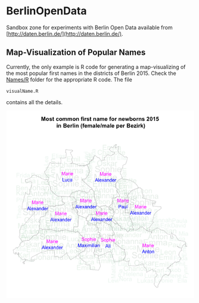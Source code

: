 # BerlinOpenData

Sandbox zone for experiments with Berlin Open Data available from
[http://daten.berlin.de/](http://daten.berlin.de/).

## Map-Visualization of Popular Names
Currently, the only example is R code for generating a map-visualizing
of the most popular first names in the districts of Berlin 2015. Check
the [Names/R](Names/R) folder for the appropriate R code. The file

    visualName.R

contains all the details.

![Karte](/Names/R/firstname-wordcloud.png)

